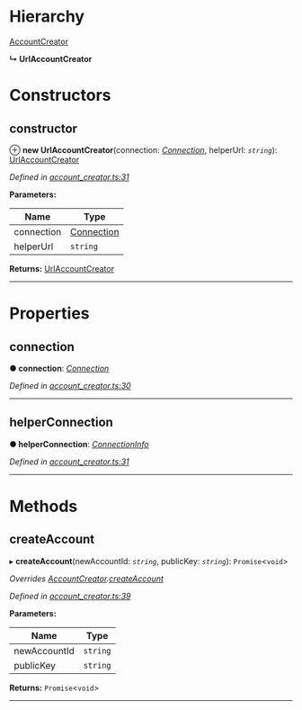 

# Hierarchy

 [AccountCreator](_account_creator_.accountcreator.md)

**↳ UrlAccountCreator**

# Constructors

<a id="constructor"></a>

##  constructor

⊕ **new UrlAccountCreator**(connection: *[Connection](_connection_.connection.md)*, helperUrl: *`string`*): [UrlAccountCreator](_account_creator_.urlaccountcreator.md)

*Defined in [account_creator.ts:31](https://github.com/nearprotocol/nearlib/blob/7050e25/src.ts/account_creator.ts#L31)*

**Parameters:**

| Name | Type |
| ------ | ------ |
| connection | [Connection](_connection_.connection.md) |
| helperUrl | `string` |

**Returns:** [UrlAccountCreator](_account_creator_.urlaccountcreator.md)

___

# Properties

<a id="connection"></a>

##  connection

**● connection**: *[Connection](_connection_.connection.md)*

*Defined in [account_creator.ts:30](https://github.com/nearprotocol/nearlib/blob/7050e25/src.ts/account_creator.ts#L30)*

___
<a id="helperconnection"></a>

##  helperConnection

**● helperConnection**: *[ConnectionInfo](../interfaces/_utils_web_.connectioninfo.md)*

*Defined in [account_creator.ts:31](https://github.com/nearprotocol/nearlib/blob/7050e25/src.ts/account_creator.ts#L31)*

___

# Methods

<a id="createaccount"></a>

##  createAccount

▸ **createAccount**(newAccountId: *`string`*, publicKey: *`string`*): `Promise`<`void`>

*Overrides [AccountCreator](_account_creator_.accountcreator.md).[createAccount](_account_creator_.accountcreator.md#createaccount)*

*Defined in [account_creator.ts:39](https://github.com/nearprotocol/nearlib/blob/7050e25/src.ts/account_creator.ts#L39)*

**Parameters:**

| Name | Type |
| ------ | ------ |
| newAccountId | `string` |
| publicKey | `string` |

**Returns:** `Promise`<`void`>

___

